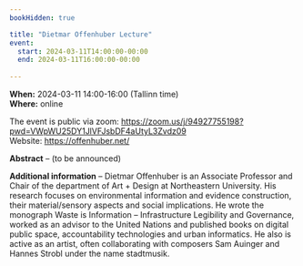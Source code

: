 ```yaml
---
bookHidden: true

title: "Dietmar Offenhuber Lecture"
event:
  start: 2024-03-11T14:00:00-00:00
  end: 2024-03-11T16:00:00-00:00
  
---
```


**When:** 2024-03-11 14:00-16:00 (Tallinn time)   
**Where:** online 

The event is public via zoom: https://zoom.us/j/94927755198?pwd=VWpWU25DY1JlVFJsbDF4aUtyL3Zvdz09  
Website: https://offenhuber.net/


<!--more-->
**Abstract** – (to be announced)    
  
**Additional information** – Dietmar Offenhuber is an Associate Professor and Chair of the department of Art + Design at Northeastern University. His research focuses on environmental information and evidence construction, their material/sensory aspects and social implications. He wrote the monograph Waste is Information – Infrastructure Legibility and Governance, worked as an advisor to the United Nations and published books on digital public space, accountability technologies and urban informatics. He also is active as an artist, often collaborating with composers Sam Auinger and Hannes Strobl under the name stadtmusik. 
